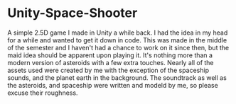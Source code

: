 # Unity-Space-Shooter

A simple 2.5D game I made in Unity a while back. I had the idea in my head for a while and wanted to get it down in code. This was made in the middle of the semester and I haven't had a chance to work on it since then, but the maid idea should be apparent upon playing it. It's nothing more than a modern version of asteroids with a few extra touches. Nearly all of the assets used were created by me with the exception of the spaceship sounds, and the planet earth in the background. The soundtrack as well as the asteroids, and spaceship were written and modeld by me, so please excuse their roughness. 
